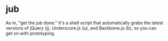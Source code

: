 jub
===

As in, "get the jub done." It's a shell script that automatically grabs the latest versions of jQuery (j), Underscore.js (u), and Backbone.js (b), so you can get on with prototyping.
